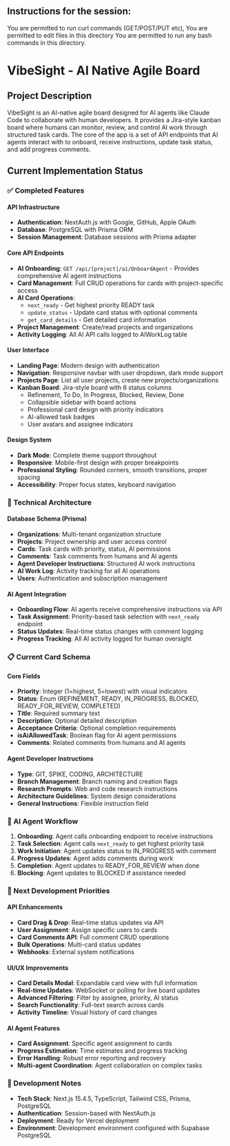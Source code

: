 ## Instructions for the session:

You are permitted to run curl commands (GET/POST/PUT etc),
You are permitted to edit files in this directory
You are permitted to run any bash commands in this directory.

# VibeSight - AI Native Agile Board

## Project Description

VibeSight is an AI-native agile board designed for AI agents like Claude Code to collaborate with human developers. It provides a Jira-style kanban board where humans can monitor, review, and control AI work through structured task cards. The core of the app is a set of API endpoints that AI agents interact with to onboard, receive instructions, update task status, and add progress comments.

## Current Implementation Status

### ✅ Completed Features

#### API Infrastructure
- **Authentication**: NextAuth.js with Google, GitHub, Apple OAuth
- **Database**: PostgreSQL with Prisma ORM
- **Session Management**: Database sessions with Prisma adapter

#### Core API Endpoints
- **AI Onboarding**: `GET /api/[project]/ai/OnboardAgent` - Provides comprehensive AI agent instructions
- **Card Management**: Full CRUD operations for cards with project-specific access
- **AI Card Operations**: 
  - `next_ready` - Get highest priority READY task
  - `update_status` - Update card status with optional comments
  - `get_card_details` - Get detailed card information
- **Project Management**: Create/read projects and organizations
- **Activity Logging**: All AI API calls logged to AIWorkLog table

#### User Interface
- **Landing Page**: Modern design with authentication
- **Navigation**: Responsive navbar with user dropdown, dark mode support
- **Projects Page**: List all user projects, create new projects/organizations
- **Kanban Board**: Jira-style board with 6 status columns
  - Refinement, To Do, In Progress, Blocked, Review, Done
  - Collapsible sidebar with board actions
  - Professional card design with priority indicators
  - AI-allowed task badges
  - User avatars and assignee indicators

#### Design System
- **Dark Mode**: Complete theme support throughout
- **Responsive**: Mobile-first design with proper breakpoints
- **Professional Styling**: Rounded corners, smooth transitions, proper spacing
- **Accessibility**: Proper focus states, keyboard navigation

### 🔧 Technical Architecture

#### Database Schema (Prisma)
- **Organizations**: Multi-tenant organization structure
- **Projects**: Project ownership and user access control
- **Cards**: Task cards with priority, status, AI permissions
- **Comments**: Task comments from humans and AI agents
- **Agent Developer Instructions**: Structured AI work instructions
- **AI Work Log**: Activity tracking for all AI operations
- **Users**: Authentication and subscription management

#### AI Agent Integration
- **Onboarding Flow**: AI agents receive comprehensive instructions via API
- **Task Assignment**: Priority-based task selection with `next_ready` endpoint
- **Status Updates**: Real-time status changes with comment logging
- **Progress Tracking**: All AI activity logged for human oversight

### 📋 Current Card Schema

#### Core Fields
- **Priority**: Integer (1=highest, 5=lowest) with visual indicators
- **Status**: Enum (REFINEMENT, READY, IN_PROGRESS, BLOCKED, READY_FOR_REVIEW, COMPLETED)
- **Title**: Required summary text
- **Description**: Optional detailed description
- **Acceptance Criteria**: Optional completion requirements
- **isAiAllowedTask**: Boolean flag for AI agent permissions
- **Comments**: Related comments from humans and AI agents

#### Agent Developer Instructions
- **Type**: GIT, SPIKE, CODING, ARCHITECTURE
- **Branch Management**: Branch naming and creation flags
- **Research Prompts**: Web and code research instructions
- **Architecture Guidelines**: System design considerations
- **General Instructions**: Flexible instruction field

### 🎯 AI Agent Workflow

1. **Onboarding**: Agent calls onboarding endpoint to receive instructions
2. **Task Selection**: Agent calls `next_ready` to get highest priority task
3. **Work Initiation**: Agent updates status to IN_PROGRESS with comment
4. **Progress Updates**: Agent adds comments during work
5. **Completion**: Agent updates to READY_FOR_REVIEW when done
6. **Blocking**: Agent updates to BLOCKED if assistance needed

### 🚀 Next Development Priorities

#### API Enhancements
- **Card Drag & Drop**: Real-time status updates via API
- **User Assignment**: Assign specific users to cards
- **Card Comments API**: Full comment CRUD operations
- **Bulk Operations**: Multi-card status updates
- **Webhooks**: External system notifications

#### UI/UX Improvements
- **Card Details Modal**: Expandable card view with full information
- **Real-time Updates**: WebSocket or polling for live board updates
- **Advanced Filtering**: Filter by assignee, priority, AI status
- **Search Functionality**: Full-text search across cards
- **Activity Timeline**: Visual history of card changes

#### AI Agent Features
- **Card Assignment**: Specific agent assignment to cards
- **Progress Estimation**: Time estimates and progress tracking
- **Error Handling**: Robust error reporting and recovery
- **Multi-agent Coordination**: Agent collaboration on complex tasks

### 📝 Development Notes
- **Tech Stack**: Next.js 15.4.5, TypeScript, Tailwind CSS, Prisma, PostgreSQL
- **Authentication**: Session-based with NextAuth.js
- **Deployment**: Ready for Vercel deployment
- **Environment**: Development environment configured with Supabase PostgreSQL
